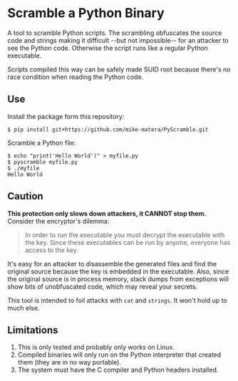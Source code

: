 # Scramble a Python Binary 

A tool to scramble Python scripts. The scrambling obfuscates the source code and strings making it difficult --but not impossible-- for an attacker to see the Python code. Otherwise the script runs like a regular Python executable. 

Scripts compiled this way can be safely made SUID root because there's no race condition when reading the Python code. 

## Use 

Install the package form this repository: 

```console 
$ pip install git+https://github.com/mike-matera/PyScramble.git
```

Scramble a Python file: 

```console 
$ echo "print('Hello World')" > myfile.py
$ pyscramble myfile.py 
$ ./myfile 
Hello World
```

## Caution 

**This protection only slows down attackers, it CANNOT stop them.** Consider the encryptor's dilemma: 

> In order to run the executable you must decrypt the executable with the key. Since these executables can be run by anyone, everyone has access to the key. 

It's easy for an attacker to disassemble the generated files and find the original source because the key is embedded in the executable. Also, since the original source is in process memory, stack dumps from exceptions will show bits of unobfuscated code, which may reveal your secrets. 

This tool is intended to foil attacks with `cat` and `strings`. It won't hold up to much else. 

## Limitations 

1. This is only tested and probably only works on Linux. 
1. Compiled binaries will only run on the Python interpreter that created them (they are in no way portable). 
1. The system must have the C compiler and Python headers installed. 